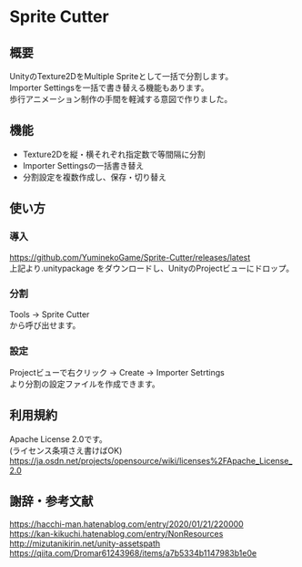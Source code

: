 # Sprite Cutter
## 概要
UnityのTexture2DをMultiple Spriteとして一括で分割します。  
Importer Settingsを一括で書き替える機能もあります。  
歩行アニメーション制作の手間を軽減する意図で作りました。

## 機能
* Texture2Dを縦・横それぞれ指定数で等間隔に分割
* Importer Settingsの一括書き替え
* 分割設定を複数作成し、保存・切り替え

## 使い方
### 導入
https://github.com/YuminekoGame/Sprite-Cutter/releases/latest  
上記より.unitypackage をダウンロードし、UnityのProjectビューにドロップ。  

### 分割
Tools -> Sprite Cutter  
から呼び出せます。

### 設定
Projectビューで右クリック -> Create -> Importer Setrtings  
より分割の設定ファイルを作成できます。

## 利用規約
Apache License 2.0です。  
(ライセンス条項さえ書けばOK)  
https://ja.osdn.net/projects/opensource/wiki/licenses%2FApache_License_2.0

## 謝辞・参考文献
https://hacchi-man.hatenablog.com/entry/2020/01/21/220000  
https://kan-kikuchi.hatenablog.com/entry/NonResources  
http://mizutanikirin.net/unity-assetspath  
https://qiita.com/Dromar61243968/items/a7b5334b1147983b1e0e
